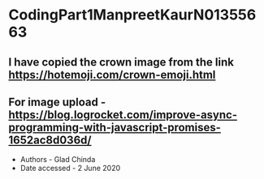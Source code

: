 # CodingPart1ManpreetKaurN01355663

 ## I have copied the crown image from the link https://hotemoji.com/crown-emoji.html

##  For image upload - https://blog.logrocket.com/improve-async-programming-with-javascript-promises-1652ac8d036d/
* Authors - Glad Chinda  
* Date accessed - 2 June 2020 
